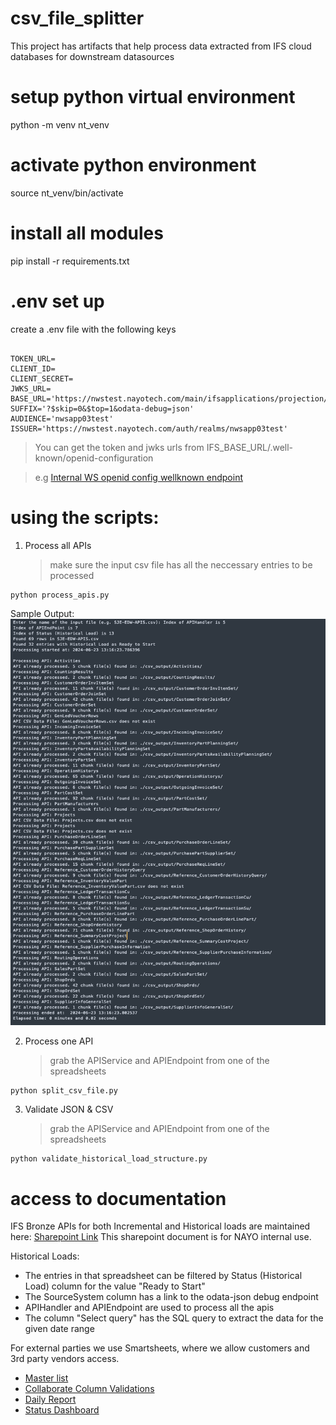 # csv_file_splitter

This project has artifacts that help process data extracted from IFS cloud databases for downstream datasources

# setup python virtual environment

python -m venv nt_venv

# activate python environment

source nt_venv/bin/activate

# install all modules

pip install -r requirements.txt

# .env set up

create a .env file with the following keys

```

TOKEN_URL=
CLIENT_ID=
CLIENT_SECRET=
JWKS_URL=
BASE_URL='https://nwstest.nayotech.com/main/ifsapplications/projection/v1/'
SUFFIX='?$skip=0&$top=1&odata-debug=json'
AUDIENCE='nwsapp03test'
ISSUER='https://nwstest.nayotech.com/auth/realms/nwsapp03test'

```

> You can get the token and jwks urls from IFS_BASE_URL/.well-known/openid-configuration

> e.g [Internal WS openid config wellknown endpoint](https://nwstest.nayotech.com/.well-known/openid-configuration)

# using the scripts:

1. Process all APIs
   > make sure the input csv file has all the neccessary entries to be processed

```
python process_apis.py
```
Sample Output:
![Sample ouput](https://github.com/KalyanAtNayo/csv_file_splitter/blob/main/process_apis_output_log.png)

2. Process one API
   > grab the APIService and APIEndpoint from one of the spreadsheets

```
python split_csv_file.py
```

3. Validate JSON & CSV
   > grab the APIService and APIEndpoint from one of the spreadsheets

```
python validate_historical_load_structure.py
```

# access to documentation

IFS Bronze APIs for both Incremental and Historical loads are maintained here:
[Sharepoint Link](https://nayotechnologies.sharepoint.com/:x:/s/SJE/EcQcqg7lUWlDsR8MwItY8mUBWTnjttvaD8OTMjsiAZn5bA?e=8YnpqU)
This sharepoint document is for NAYO internal use.

Historical Loads:

- The entries in that spreadsheet can be filtered by Status (Historical Load) column for the value "Ready to Start"
- The SourceSystem column has a link to the odata-json debug endpoint
- APIHandler and APIEndpoint are used to process all the apis
- The column "Select query" has the SQL query to extract the data for the given date range

For external parties we use Smartsheets, where we allow customers and 3rd party vendors access.

- [Master list](https://app.smartsheet.com/sheets/PHQg37j8WhrRqhJ5Vm2p7XcQcr92HH4C5xM49Hx1?view=grid)
- [Collaborate Column Validations](https://app.smartsheet.com/sheets/jQpPmpPV6PwqG2MMwFcWj43vMmPWVVW729Qh86V1?filterId=3195781860249476&view=grid)
- [Daily Report](https://app.smartsheet.com/reports/Jr2mjxVv8Fm99j3wJqhJC63RG7JmrGccMjQ6Xv61?view=grid)
- [Status Dashboard](https://app.smartsheet.com/b/publish?EQBCT=daf22bfcb16345f091885807f7652cee)
